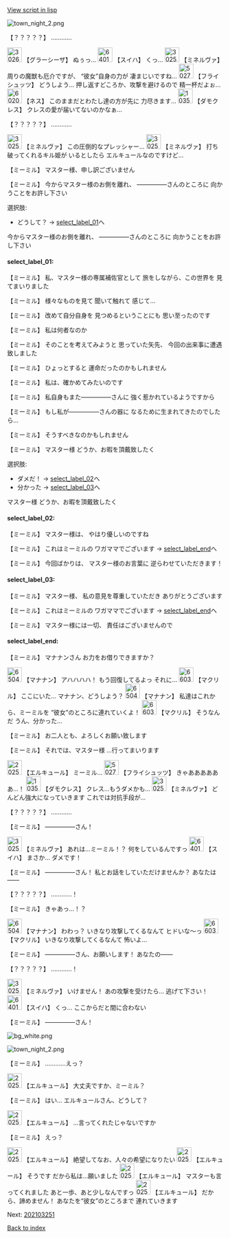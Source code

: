 [View script in lisp](../scripts/202103240.txt)

![town_night_2.png](../images/backgrounds/town_night_2.png)

【？？？？？】
…………

<img src="../images/units/302611.png" alt="302611.png" height="34"/>
【グラーシーザ】
ぬぅっ…

<img src="../images/units/6401711.png" alt="6401711.png" height="34"/>
【スイハ】
くっ…

<img src="../images/units/302511.png" alt="302511.png" height="34"/>
【ミネルヴァ】
周りの魔獣も厄介ですが、
“彼女”自身の力が
凄まじいですね…

<img src="../images/units/502711.png" alt="502711.png" height="34"/>
【フライシュッツ】
どうしよう…
押し返すどころか、攻撃を避けるので
精一杯だよぉ…

<img src="../images/units/602011.png" alt="602011.png" height="34"/>
【ネス】
このままだとわたし達の方が先に
力尽きます…

<img src="../images/units/103511.png" alt="103511.png" height="34"/>
【ダモクレス】
クレスの愛が届いてないのかなぁ…

【？？？？？】
…………

<img src="../images/units/302511.png" alt="302511.png" height="34"/>
【ミネルヴァ】
この圧倒的なプレッシャー…

<img src="../images/units/302511.png" alt="302511.png" height="34"/>
【ミネルヴァ】
打ち破ってくれるキル姫が
いるとしたら
エルキュールなのですけど…

【ミーミル】
マスター様、申し訳ございません

【ミーミル】
今からマスター様のお側を離れ、
―――――さんのところに
向かうことをお許し下さい

選択肢:
- どうして？ → [select_label_01](#select_label_01)へ

今からマスター様のお側を離れ、
―――――さんのところに
向かうことをお許し下さい

#### select_label_01:

【ミーミル】
私、マスター様の専属補佐官として
旅をしながら、この世界を
見てまいりました

【ミーミル】
様々なものを見て
聞いて触れて
感じて…

【ミーミル】
改めて自分自身を
見つめるということにも
思い至ったのです

【ミーミル】
私は何者なのか

【ミーミル】
そのことを考えてみようと
思っていた矢先、
今回の出来事に遭遇致しました

【ミーミル】
ひょっとすると
運命だったのかもしれません

【ミーミル】
私は、確かめてみたいのです

【ミーミル】
私自身もまた―――――さんに
強く惹かれているようですから

【ミーミル】
もし私が―――――さんの器に
なるために生まれてきたのでしたら…

【ミーミル】
そうすべきなのかもしれません

【ミーミル】
マスター様
どうか、お暇を頂戴致したく

選択肢:
- ダメだ！ → [select_label_02](#select_label_02)へ
- 分かった → [select_label_03](#select_label_03)へ

マスター様
どうか、お暇を頂戴致したく

#### select_label_02:

【ミーミル】
マスター様は、
やはり優しいのですね

【ミーミル】
これはミーミルの
ワガママでございます
 → [select_label_end](#select_label_end)へ

【ミーミル】
今回ばかりは、
マスター様のお言葉に
逆らわせていただきます！

#### select_label_03:

【ミーミル】
マスター様、
私の意見を尊重していただき
ありがとうございます

【ミーミル】
これはミーミルの
ワガママでございます
 → [select_label_end](#select_label_end)へ

【ミーミル】
マスター様には一切、
責任はございませんので

#### select_label_end:

【ミーミル】
マナナンさん
お力をお借りできますか？

<img src="../images/units/6504011.png" alt="6504011.png" height="34"/>
【マナナン】
アハハハハ！
もう回復してるよっ
それに…

<img src="../images/units/6603811.png" alt="6603811.png" height="34"/>
【マクリル】
ここにいた…
マナナン、どうしよう？

<img src="../images/units/6504011.png" alt="6504011.png" height="34"/>
【マナナン】
私達はこれから、ミーミルを
“彼女”のところに連れていくよ！

<img src="../images/units/6603811.png" alt="6603811.png" height="34"/>
【マクリル】
そうなんだ
うん、分かった…

【ミーミル】
お二人とも、よろしくお願い致します

【ミーミル】
それでは、マスター様
…行ってまいります

<img src="../images/units/202511.png" alt="202511.png" height="34"/>
【エルキュール】
ミーミル…

<img src="../images/units/502711.png" alt="502711.png" height="34"/>
【フライシュッツ】
きゃああああああ…！

<img src="../images/units/103511.png" alt="103511.png" height="34"/>
【ダモクレス】
クレス…もうダメかも…

<img src="../images/units/302511.png" alt="302511.png" height="34"/>
【ミネルヴァ】
どんどん強大になっていきます
これでは対抗手段が…

【？？？？？】
…………

【ミーミル】
―――――さん！

<img src="../images/units/302511.png" alt="302511.png" height="34"/>
【ミネルヴァ】
あれは…ミーミル！？
何をしているんですっ

<img src="../images/units/6401711.png" alt="6401711.png" height="34"/>
【スイハ】
まさか…
ダメです！

【ミーミル】
―――――さん！
私とお話をしていただけませんか？
あなたは――

【？？？？？】
…………！

【ミーミル】
きゃあっ…！？

<img src="../images/units/6504011.png" alt="6504011.png" height="34"/>
【マナナン】
わわっ？
いきなり攻撃してくるなんて
ヒドいな～っ

<img src="../images/units/6603811.png" alt="6603811.png" height="34"/>
【マクリル】
いきなり攻撃してくるなんて
怖いよ…

【ミーミル】
―――――さん、お願いします！
あなたの――

【？？？？？】
…………！

<img src="../images/units/302511.png" alt="302511.png" height="34"/>
【ミネルヴァ】
いけません！
あの攻撃を受けたら…
逃げて下さい！

<img src="../images/units/6401711.png" alt="6401711.png" height="34"/>
【スイハ】
くっ…
ここからだと間に合わない

【ミーミル】
―――――さん！

![bg_white.png](../images/backgrounds/bg_white.png)

![town_night_2.png](../images/backgrounds/town_night_2.png)

【ミーミル】
…………えっ？

<img src="../images/units/202511.png" alt="202511.png" height="34"/>
【エルキュール】
大丈夫ですか、ミーミル？

【ミーミル】
はい…
エルキュールさん、どうして？

<img src="../images/units/202511.png" alt="202511.png" height="34"/>
【エルキュール】
…言ってくれたじゃないですか

【ミーミル】
えっ？

<img src="../images/units/202511.png" alt="202511.png" height="34"/>
【エルキュール】
絶望してなお、人々の希望になりたい

<img src="../images/units/202511.png" alt="202511.png" height="34"/>
【エルキュール】
そうです
だから私は…願いました

<img src="../images/units/202511.png" alt="202511.png" height="34"/>
【エルキュール】
マスターも言ってくれました
あと一歩、あと少しなんですっ

<img src="../images/units/202511.png" alt="202511.png" height="34"/>
【エルキュール】
だから、諦めません！
あなたを“彼女”のところまで
連れていきます


Next: [202103251](202103251.md)

[Back to index](index.md)
